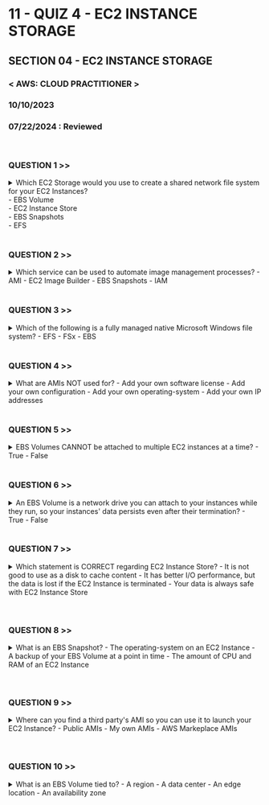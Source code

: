 # 11 - QUIZ 4 - EC2 INSTANCE STORAGE
## SECTION 04 - EC2 INSTANCE STORAGE<br>
### < AWS: CLOUD PRACTITIONER > <br>
### 10/10/2023 <br>
### 07/22/2024 : Reviewed <br>


<br>

### QUESTION 1 >>

<details>
    <summary>
    Which EC2 Storage would you use to create a shared network file system for your EC2 Instances? <br>
      - EBS Volume <br>
      - EC2 Instance Store <br>
      - EBS Snapshots <br>
      - EFS <br>
    </summary>
<br>
Answer:<br>
  Amazon EFS is a fully managed service that makes it easy to set up, scale, and cost-optimize file storage in the Amazon Cloud.
</details>

<br>

### QUESTION 2 >>

<details>
    <summary>
    Which service can be used to automate image management processes?
      - AMI
      - EC2 Image Builder
      - EBS Snapshots
      - IAM
    </summary>
  EC2 Image Builder is an automated pipepline for the creation, maintenance, validation, sharing and deployment of Linux or Windows images for use on AWS and on-premises
</details>

<br>

### QUESTION 3 >>

<details>
    <summary>
    Which of the following is a fully managed native Microsoft Windows file system?
      - EFS
      - FSx
      - EBS
    </summary>
  Amazon FSx makes it easy and cost effective to launch and run popular file systems that are fully managed by AWS. It comes in two offerings: FSx for Windows File Server (used for business applications), and FSx for Lustre (used for high-performance computing)
</details>

<br>


### QUESTION 4 >>

<details>
    <summary>
    What are AMIs NOT used for?
      - Add your own software license
      - Add your own configuration
      - Add your own operating-system
      - Add your own IP addresses
    </summary>
  You cannot use AMIs to add your IP addresses. IP addresses are added to an instance as you create it.
</details>

<br>

### QUESTION 5 >>

<details>
    <summary>
    EBS Volumes CANNOT be attached to multiple EC2 instances at a time?
      - True
      - False
    </summary>
  EBS Volumes can be attached to only one EC2 Instance at a time, but EC2 Instances can have multiple EBS Volumes attached to them.
</details>

<br>


### QUESTION 6 >>

<details>
    <summary>
    An EBS Volume is a network drive you can attach to your instances while they run, so your instances' data persists even after their termination?
      - True
      - False
    </summary>
  EBS Volumes allow instances' data to persist even after their termination
</details>

<br>


### QUESTION 7 >>

<details>
    <summary>
    Which statement is CORRECT regarding EC2 Instance Store?
      - It is not good to use as a disk to cache content
      - It has better I/O performance, but the data is lost if the EC2 Instance is terminated
      - Your data is always safe with EC2 Instance Store
    </summary>
  EC2 Instance Store has a better I/O performance, but data is lost if the EC2 Instance is stopped or terminated, or when the underlying disk drive fails.
</details>

<br>


<br>


### QUESTION 8 >>

<details>
    <summary>
    What is an EBS Snapshot?
      - The operating-system on an EC2 Instance
      - A backup of your EBS Volume at a point in time
      - The amount of CPU and RAM of an EC2 Instance
    </summary>
  EBS Snapshots are used to backup data on your EBS Volumes at a point in time
</details>

<br>


<br>


### QUESTION 9 >>

<details>
    <summary>
    Where can you find a third party's AMI so you can use it to launch your EC2 Instance?
      - Public AMIs
      - My own AMIs
      - AWS Markeplace AMIs
    </summary>
  You can use AWS Marketplace AMIs to use someone else's AMI
</details>

<br>


<br>


### QUESTION 10 >>

<details>
    <summary>
    What is an EBS Volume tied to?
      - A region
      - A data center
      - An edge location
      - An availability zone
    </summary>
  EBS Volumes are tied to only one availabilty zone
</details>

<br>


<br>
